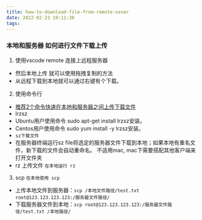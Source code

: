 ```yaml
---
title: how-to-download-file-from-remote-sever
date: 2022-02-23 19:11:30
tags:
---
```


###  本地和服务器 如何进行文件下载上传

1. 使用vscode remote 连接上远程服务器
  - 然后本地上传 就可以使用拖拽复制的方法
  - 从远程下载到本地就可以通过右键有个下载。

2. 使用命令行
- [推荐2个命令快速在本地和服务器之间上传下载文件](https://cloud.tencent.com/developer/article/1842814)
- lrzsz
- Ubuntu用户使用命令 sudo apt-get install lrzsz安装。
- Centos用户使用命令 sudo yum install -y lrzsz安装。
- `sz下载文件`
- 在服务器终端运行sz file将选定的服务器文件下载到本地；如果本地有重名文件，新下载的文件会自动重命名。 不适用mac, mac下需要搭配其他客户端来打开文件夹
- rz 上传文件 `在本地运行 rz`

3. scp  `在本地使用 scp`
- 上传本地文件到服务器：`scp /本地文件路径/test.txt root@123.123.123.123:/服务器文件路径/`
- 下载服务器文件到本地：`scp root@123.123.123.123:/服务器文件路径/test.txt /本地路径/`
